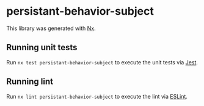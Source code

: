 # persistant-behavior-subject

This library was generated with [Nx](https://nx.dev).

## Running unit tests

Run `nx test persistant-behavior-subject` to execute the unit tests via [Jest](https://jestjs.io).

## Running lint

Run `nx lint persistant-behavior-subject` to execute the lint via [ESLint](https://eslint.org/).
